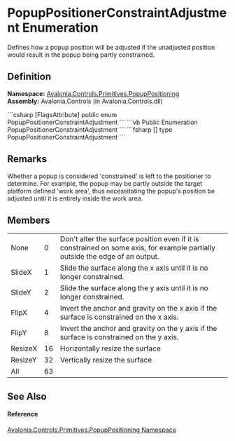 # PopupPositionerConstraintAdjustment Enumeration


Defines how a popup position will be adjusted if the unadjusted position would result in the popup being partly constrained.



## Definition
**Namespace:** <a href="N_Avalonia_Controls_Primitives_PopupPositioning">Avalonia.Controls.Primitives.PopupPositioning</a>  
**Assembly:** Avalonia.Controls (in Avalonia.Controls.dll)

<Tabs groupId="api-code-preview">
<TabItem value="csharp" label="C#">
```csharp
[FlagsAttribute]
public enum PopupPositionerConstraintAdjustment
```
</TabItem>
<TabItem value="vb" label="VB">
```vb
<FlagsAttribute>
Public Enumeration PopupPositionerConstraintAdjustment
```
</TabItem>
<TabItem value="fsharp" label="F#">
```fsharp
[<FlagsAttribute>]
type PopupPositionerConstraintAdjustment
```
</TabItem>
</Tabs>



## Remarks
Whether a popup is considered 'constrained' is left to the positioner to determine. For example, the popup may be partly outside the target platform defined 'work area', thus necessitating the popup's position be adjusted until it is entirely inside the work area.

## Members
<table>
<tr>
<td>None</td>
<td>0</td>
<td>Don't alter the surface position even if it is constrained on some axis, for example partially outside the edge of an output.</td>
</tr>
<tr>
<td>SlideX</td>
<td>1</td>
<td>Slide the surface along the x axis until it is no longer constrained.</td>
</tr>
<tr>
<td>SlideY</td>
<td>2</td>
<td>Slide the surface along the y axis until it is no longer constrained.</td>
</tr>
<tr>
<td>FlipX</td>
<td>4</td>
<td>Invert the anchor and gravity on the x axis if the surface is constrained on the x axis.</td>
</tr>
<tr>
<td>FlipY</td>
<td>8</td>
<td>Invert the anchor and gravity on the y axis if the surface is constrained on the y axis.</td>
</tr>
<tr>
<td>ResizeX</td>
<td>16</td>
<td>Horizontally resize the surface</td>
</tr>
<tr>
<td>ResizeY</td>
<td>32</td>
<td>Vertically resize the surface</td>
</tr>
<tr>
<td>All</td>
<td>63</td>
<td> </td>
</tr>
</table>

## See Also


#### Reference
<a href="N_Avalonia_Controls_Primitives_PopupPositioning">Avalonia.Controls.Primitives.PopupPositioning Namespace</a>  

